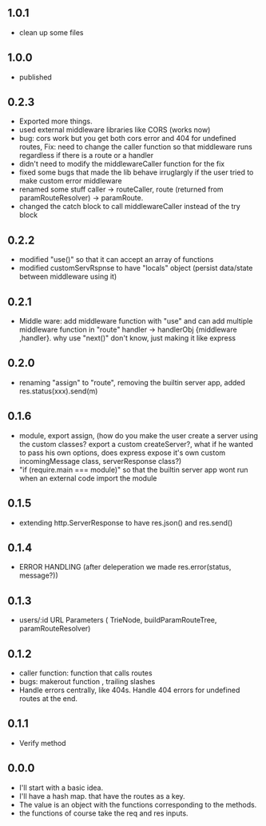 ## 1.0.1

- clean up some files

## 1.0.0

- published

## 0.2.3

- Exported more things.
- used external middleware libraries like CORS (works now)
- bug: cors work but you get both cors error and 404 for undefined routes, Fix: need to change the caller function so that middleware runs regardless if there is a route or a handler
- didn't need to modify the middlewareCaller function for the fix
- fixed some bugs that made the lib behave irruglargly if the user tried to make custom error middleware
- renamed some stuff caller -> routeCaller, route (returned from paramRouteResolver) -> paramRoute.
- changed the catch block to call middlewareCaller instead of the try block

## 0.2.2

- modified "use()" so that it can accept an array of functions
- modified customServRspnse to have "locals" object (persist data/state between middleware using it)

## 0.2.1

- Middle ware: add middleware function with "use" and can add multiple middleware function in "route" handler -> handlerObj {middleware ,handler}. why use "next()" don't know, just making it like express

## 0.2.0

- renaming "assign" to "route", removing the builtin server app, added res.status(xxx).send(m)

## 0.1.6

- module, export assign, (how do you make the user create a server using the custom classes? export a custom createServer?, what if he wanted to pass his own options, does express expose it's own custom incomingMessage class, serverResponse class?)
- "if (require.main === module)" so that the builtin server app wont run when an external code import the module

## 0.1.5

- extending http.ServerResponse to have res.json() and res.send()

## 0.1.4

- ERROR HANDLING (after deleperation we made res.error(status, message?))

## 0.1.3

- users/:id URL Parameters ( TrieNode, buildParamRouteTree, paramRouteResolver)

## 0.1.2

- caller function: function that calls routes
- bugs: makerout function , trailing slashes
- Handle errors centrally, like 404s. Handle 404 errors for undefined routes at the end.

## 0.1.1

- Verify method

## 0.0.0

- I'll start with a basic idea.
- I'll have a hash map. that have the routes as a key.
- The value is an object with the functions corresponding to the methods.
- the functions of course take the req and res inputs.
